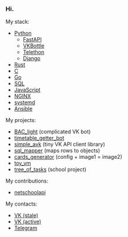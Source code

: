 ### Hi.

My stack:
* [Python](https://python.org)
    + [FastAPI](https://fastapi.tiangolo.com/)
    + [VKBottle](https://github.com/vkbottle/vkbottle)
    + [Telethon](https://github.com/LonamiWebs/Telethon)
    + [Django](https://djangoproject.com/)
* [Rust](https://rust-lang.org)
* [C](https://wikipedia.org/wiki/C_(programming_language))
* [Go](https://go.dev)
* [SQL](https://w3schools.com/sql/sql_intro.asp)
* [JavaScript](https://javascript.info/intro)
* [NGINX](https://www.nginx.com/)
* [systemd](https://en.wikipedia.org/wiki/Systemd)
* [Ansible](https://www.ansible.com/)

My projects:
* [BAC_light](https://github.com/megahomyak/BAC_light) (complicated VK bot)
* [timetable_getter_bot](https://github.com/megahomyak/timetable_getter_bot)
* [simple_avk](https://github.com/megahomyak/simple_avk) (tiny VK API client library)
* [sql_mapper](https://github.com/megahomyak/sql_mapper) (maps rows to objects)
* [cards_generator](https://github.com/megahomyak/cards_generator) (config + image1 = image2)
* [toy_vm](https://github.com/megahomyak/toy_vm)
* [tree_of_tasks](https://github.com/megahomyak/tree_of_tasks) (school project)

My contributions:
* [netschoolapi](https://github.com/nm17/netschoolapi)

My contacts:
* [VK (stale)](https://vk.com/megahomyak)
* [VK (active)](https://vk.com/nehomyak)
* [Telegram](https://t.me/megahomyak)
